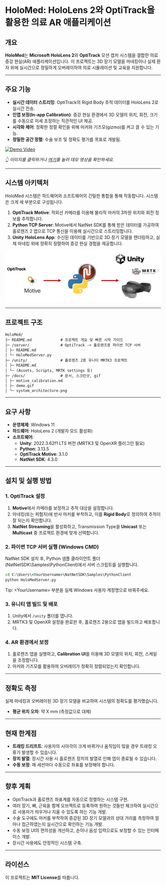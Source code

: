 # HoloMed: HoloLens 2와 OptiTrack을 활용한 의료 AR 애플리케이션

## 개요

**HoloMed**는 **Microsoft HoloLens 2**와 **OptiTrack** 모션 캡처 시스템을 결합한 의료 증강 현실(AR) 애플리케이션입니다. 이 프로젝트는 3D 장기 모델을 마네킹이나 실제 환자 위에 실시간으로 정밀하게 오버레이하여 의료 시뮬레이션 및 교육을 지원합니다.

-----

## 주요 기능

  - **실시간 데이터 스트리밍**: OptiTrack의 Rigid Body 추적 데이터를 HoloLens 2로 실시간 전송.
  - **인앱 보정(In-app Calibration)**: 증강 현실 환경에서 3D 모델의 위치, 회전, 크기를 수동으로 미세 조정하는 직관적인 UI 제공.
  - **시각화 제어**: 정확한 정렬 확인을 위해 마커와 기즈모(gizmo)를 켜고 끌 수 있는 기능.
  - **정밀한 공간 정렬**: 수술 보조 및 정확도 평가를 목표로 개발됨.

  [![Demo Video](https://img.youtube.com/vi/kysnjlaQ63s/0.jpg)](https://youtu.be/kysnjlaQ63s)
  
  *👆 이미지를 클릭하거나 [여기](https://youtu.be/kysnjlaQ63s)를 눌러 데모 영상을 확인하세요.*

-----

## 시스템 아키텍처

HoloMed 시스템은 하드웨어와 소프트웨어의 긴밀한 통합을 통해 작동합니다. 시스템은 크게 세 부분으로 구성됩니다.

1.  **OptiTrack Motive**: 적외선 카메라를 이용해 물리적 마커의 3차원 위치와 회전 정보를 추적합니다.
2.  **Python TCP Server**: Motive에서 NatNet SDK를 통해 받은 데이터를 가공하여 홀로렌즈 2 앱으로 TCP 통신을 이용해 실시간으로 스트리밍합니다.
3.  **Unity HoloLens App**: 수신된 데이터를 기반으로 3D 장기 모델을 렌더링하고, 실제 마네킹 위에 정확히 정렬하여 증강 현실 경험을 제공합니다.
<img src="docs/system_architecture.png" alt="System Architecture" width="600">

-----

## 프로젝트 구조

```
HoloMed/
├─ README.md             # 프로젝트 개요 및 빠른 시작 가이드
├─ /server/              # OptiTrack -> 홀로렌즈용 파이썬 TCP 서버
│ ├─ README.md
│ └─ HoloMedServer.py
├─ /unity/               # 홀로렌즈 2용 유니티 MRTK3 프로젝트
│ ├─ README.md
│ └─ (Assets, Scripts, MRTK settings 등)
├─ /docs/                # 문서, 스크린샷, gif
│ ├─ motive_calibration.md
│ ├─ demo.gif
│ └─ system_architecture.png
```

-----

## 요구 사항

  - **운영체제**: Windows 11
  - **하드웨어**: HoloLens 2 (개발자 모드 활성화)
  - **소프트웨어**:
      - **Unity**: 2022.3.62f1 LTS 버전 (MRTK3 및 OpenXR 플러그인 필요)
      - **Python**: 3.13.5
      - **OptiTrack Motive**: 3.1.0
      - **NatNet SDK**: 4.3.0

-----

## 설치 및 실행 방법

### 1. OptiTrack 설정

1. **Motive**에서 카메라를 보정하고 추적 대상을 설정합니다.
2. 마네킹(또는 피험자)에 반사 마커를 부착하고, 이를 **Rigid Body**로 정의하여 추적이 잘 되는지 확인합니다.
3. **NatNet Streaming**을 활성화하고, Transmission Type을 **Unicast** 또는 **Multicast** 중 프로젝트 환경에 맞게 선택합니다.

### 2. 파이썬 TCP 서버 실행 (Windows CMD)

NatNet SDK 설치 후, Python 샘플 클라이언트 폴더(NatNetSDK\Samples\PythonClient)에서 서버 스크립트를 실행합니다.

```cmd
cd C:\Users\<YourUsername>\NatNetSDK\Samples\PythonClient
python HoloMedServer.py
```
Tip: \<YourUsername\> 부분을 실제 Windows 사용자 계정명으로 바꿔주세요.

### 3. 유니티 앱 빌드 및 배포

1.  Unity에서 `/unity` 폴더를 엽니다.
2.  MRTK3 및 OpenXR 설정을 완료한 후, 홀로렌즈 2용으로 앱을 빌드하고 배포합니다.

### 4. AR 환경에서 보정

1.  홀로렌즈 앱을 실행하고, **Calibration UI**를 이용해 3D 모델의 위치, 회전, 스케일을 조정합니다.
2.  마커와 기즈모를 활용하여 오버레이가 정확히 정렬되었는지 확인합니다.

-----

## 정확도 측정

실제 마네킹과 오버레이된 3D 장기 모델을 비교하여 시스템의 정확도를 평가했습니다.

  - **평균 위치 오차**: 약 X mm (측정값으로 대체)

-----

## 현재 한계점

  - **트래킹 드리프트**: 사용자의 시야각이 크게 바뀌거나 움직임이 많을 경우 트래킹 오류가 발생할 수 있습니다.
  - **장치 발열**: 장시간 사용 시 홀로렌즈 장치의 발열로 인해 앱이 종료될 수 있습니다.
  - **수동 보정**: 매 세션마다 수동으로 좌표를 보정해야 합니다.

-----

## 향후 계획

  - OptiTrack과 홀로렌즈 좌표계를 자동으로 정렬하는 시스템 구현.
  - 여러 장기, 뼈, 근육을 함께 오브젝트로 등록하여 원하는 것들만 체크하여 실시간으로 사용자가 띄우거나 지울 수 있도록 하는 기능 개발.
  - 수술 도구에도 마커를 부착하여 증강된 3D 장기 모델과의 상대 거리를 측정하여 얼마나 접근하였는지 실시간으로 확인하는 기능 개발.
  - 수동 보정 UI의 편의성을 개선하고, 손이나 음성 입력으로도 보정할 수 있는 인터페이스 개발.
  - 장시간 사용에도 안정적인 시스템 구축.

-----

## 라이선스

이 프로젝트는 **MIT License**를 따릅니다.
